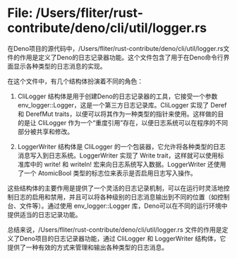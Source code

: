 # File: /Users/fliter/rust-contribute/deno/cli/util/logger.rs

在Deno项目的源代码中，/Users/fliter/rust-contribute/deno/cli/util/logger.rs文件的作用是定义了Deno的日志记录器功能。这个文件包含了用于在Deno命令行界面显示各种类型的日志消息的实现。

在这个文件中，有几个结构体扮演着不同的角色：

1. CliLogger 结构体是用于创建Deno的日志记录器的工具，它接受一个参数 env_logger::Logger，这是一个第三方日志记录库。CliLogger 实现了 Deref 和 DerefMut traits，以便可以将其作为一种类型的指针来使用。这样做的目的是让 CliLogger 作为一个“重度引用”存在，以便日志系统可以在程序的不同部分被共享和修改。

2. LoggerWriter 结构体是 CliLogger 的一个包装器，它允许将各种类型的日志消息写入到日志系统。LoggerWriter 实现了 Write trait，这样就可以使用标准库中的 write! 和 writeln! 宏来向日志系统写入数据。LoggerWriter 还使用了一个 AtomicBool 类型的标志位来表示是否启用日志写入操作。

这些结构体的主要作用是提供了一个灵活的日志记录机制，可以在运行时灵活地控制日志的启用和禁用，并且可以将各种级别的日志消息输出到不同的位置（如控制台、文件等）。通过使用 env_logger::Logger 库，Deno可以在不同的运行环境中提供适当的日志记录功能。

总结来说，/Users/fliter/rust-contribute/deno/cli/util/logger.rs 文件的作用是定义了Deno项目的日志记录器功能，通过 CliLogger 和 LoggerWriter 结构体，它提供了一种有效的方式来管理和输出各种类型的日志消息。

